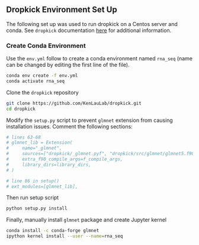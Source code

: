 ## Dropkick Environment Set Up
The following set up was used to run dropkick on a Centos server and conda. See `dropkick` documentation [here](https://github.com/KenLauLab/dropkick#automated-cell-filtering-for-single-cell-rna-sequencing-data)
for additional information.

### Create Conda Environment
Use the `env.yml` follow to create a conda environment named `rna_seq` (name can be changed by editing the first line of the file). 
```bash
conda env create -f env.yml
conda activate rna_seq
```

Clone the `dropkick` repository
```bash
git clone https://github.com/KenLauLab/dropkick.git
cd dropkick
```

Modify the `setup.py` script to prevent `glmnet` extension from causing installation issues. Comment the following sections:
```python
# lines 63-68
# glmnet_lib = Extension(
#     name="_glmnet",
#     sources=["dropkick/_glmnet.pyf", "dropkick/src/glmnet/glmnet5.f90"],
#     extra_f90_compile_args=f_compile_args,
#     library_dirs=library_dirs,
# )

# line 86 in setup()
# ext_modules=[glmnet_lib],
```

Then run setup script
```bash
python setup.py install
```

Finally, manually install `glmnet` package and create Jupyter kernel
```bash
conda install -c conda-forge glmnet
ipython kernel install --user --name=rna_seq
```



